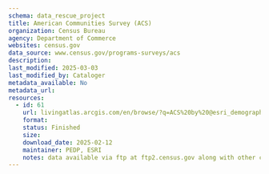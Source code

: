 ```yaml
---
schema: data_rescue_project 
title: American Communities Survey (ACS)
organization: Census Bureau
agency: Department of Commerce
websites: census.gov
data_source: www.census.gov/programs-surveys/acs
description: 
last_modified: 2025-03-03
last_modified_by: Cataloger
metadata_available: No
metadata_url: 
resources:
  - id: 61
    url: livingatlas.arcgis.com/en/browse/?q=ACS%20by%20@esri_demographics#d=2&q=ACS+by+%40esri_demographics&type=layers
    format: 
    status: Finished
    size: 
    download_date: 2025-02-12
    maintainer: PEDP, ESRI
    notes: data available via ftp at ftp2.census.gov along with other census data. Note, raw data only, not search and report interface.
---
```

